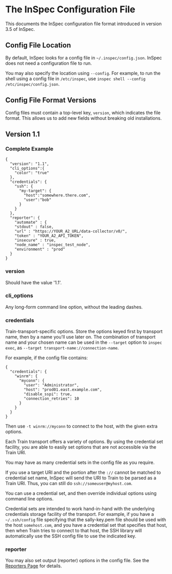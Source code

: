 # The InSpec Configuration File

This documents the InSpec configuration file format introduced in version 3.5 of InSpec.

## Config File Location

By default, InSpec looks for a config file in `~/.inspec/config.json`.  InSpec does not need a configuration file to run.

You may also specify the location using `--config`.  For example, to run the shell using a config file in `/etc/inspec`, use `inspec shell --config /etc/inspec/config.json`.

## Config File Format Versions

Config files must contain a top-level key, `version`, which indicates the file format. This allows us to add new fields without breaking old installations.

## Version 1.1

### Complete Example

```
{
  "version": "1.1",
  "cli_options":{
    "color": "true"
  },
  "credentials": {
    "ssh": {
      "my-target": {
        "host":"somewhere.there.com",
        "user":"bob"
      }
    }
  },
  "reporter": {
    "automate" : {
    "stdout" : false,
    "url" : "https://YOUR_A2_URL/data-collector/v0/",
    "token" : "YOUR_A2_API_TOKEN",
    "insecure" : true,
    "node_name" : "inspec_test_node",
    "environment" : "prod"
  }
}
```


### version

Should have the value '1.1'.

### cli_options

Any long-form command line option, without the leading dashes.

### credentials

Train-transport-specific options. Store the options keyed first by transport name, then by a name you'll use later on. The combination of transport name and your chosen name can be used in the `--target` option to `inspec exec`, as `--target transport-name://connection-name`.

For example, if the config file contains:

```
{
  "credentials": {
    "winrm": {
      "myconn": {
        "user": "Administrator",
        "host": "prod01.east.example.com",
        "disable_sspi": true,
        "connection_retries": 10
      }
    }
  }
}
```

Then use `-t winrm://myconn` to connect to the host, with the given extra options.

Each Train transport offers a variety of options. By using the credential set facility, you are able to easily set options that are not accessible via the Train URI.

You may have as many credential sets in the config file as you require.

If you use a target URI and the portion after the `://` cannot be matched to credential set name, InSpec will send the URI to Train to be parsed as a Train URI.  Thus, you can still do `ssh://someuser@myhost.com`.

You can use a credential set, and then override individual options using command line options.

Credential sets are intended to work hand-in-hand with the underlying credentials storage facility of the transport. For example, if you have a `~/.ssh/config` file specifying that the sally-key.pem file should be used with the host `somehost.com`, and you have a credential set that specifies that host, then when Train tries to connect to that host, the SSH library will automatically use the SSH config file to use the indicated key.

### reporter

You may also set output (reporter) options in the config file.  See the [Reporters Page](https://www.inspec.io/docs/reference/reporters/) for details.
